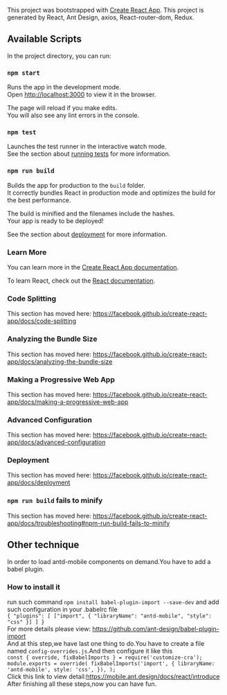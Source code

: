 This project was bootstrapped with [Create React App](https://github.com/facebook/create-react-app).
This project is generated by React, Ant Design, axios, React-router-dom, Redux.
## Available Scripts

In the project directory, you can run:

### `npm start`

Runs the app in the development mode.<br>
Open [http://localhost:3000](http://localhost:3000) to view it in the browser.

The page will reload if you make edits.<br>
You will also see any lint errors in the console.

### `npm test`

Launches the test runner in the interactive watch mode.<br>
See the section about [running tests](https://facebook.github.io/create-react-app/docs/running-tests) for more information.

### `npm run build`

Builds the app for production to the `build` folder.<br>
It correctly bundles React in production mode and optimizes the build for the best performance.

The build is minified and the filenames include the hashes.<br>
Your app is ready to be deployed!

See the section about [deployment](https://facebook.github.io/create-react-app/docs/deployment) for more information.

### Learn More

You can learn more in the [Create React App documentation](https://facebook.github.io/create-react-app/docs/getting-started).

To learn React, check out the [React documentation](https://reactjs.org/).

### Code Splitting

This section has moved here: https://facebook.github.io/create-react-app/docs/code-splitting

### Analyzing the Bundle Size

This section has moved here: https://facebook.github.io/create-react-app/docs/analyzing-the-bundle-size

### Making a Progressive Web App

This section has moved here: https://facebook.github.io/create-react-app/docs/making-a-progressive-web-app

### Advanced Configuration

This section has moved here: https://facebook.github.io/create-react-app/docs/advanced-configuration

### Deployment

This section has moved here: https://facebook.github.io/create-react-app/docs/deployment

### `npm run build` fails to minify

This section has moved here: https://facebook.github.io/create-react-app/docs/troubleshooting#npm-run-build-fails-to-minify

## Other technique
In order to load antd-mobile components on demand.You have to add a babel plugin.

### How to install it
run such command `npm install babel-plugin-import --save-dev`
and add such configuration in your .babelrc file <br>
`{
    "plugins": [
      ["import", { "libraryName": "antd-mobile", "style": "css" }]
    ]
}`<br>
For more details please view: https://github.com/ant-design/babel-plugin-import<br>
And at this step,we have last one thing to do.You have to create a file named `config-overrides.js`.And then configure it like this<br>
`const { override, fixBabelImports } = require('customize-cra');
module.exports = override(
    fixBabelImports('import', {
        libraryName: 'antd-mobile',
        style: 'css',
    }),
);`<br>
Click this link to view detail:https://mobile.ant.design/docs/react/introduce
After finishing all these steps,now you can have fun.